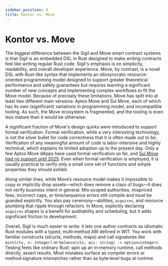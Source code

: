```yaml
---
sidebar_position: 4
title: Kontor vs. Move
---
```

# Kontor vs. Move

The biggest difference between the Sigil and Move smart contract systems is that Sigil is an embedded DSL in Rust designed to make writing contracts feel like writing regular Rust code. Sigil's emphasis is on simplicity, readability, and overall developer experience. Move, by contrast, is a novel DSL with Rust-like syntax that implements an idiosyncratic resource-oriented programming model designed to support greater theoretical performance and safety guarantees but requires learning a significant number of new concepts and implementing complex workflows to fit the Move model. Because of precisely these limitations, Move has split into at least two different main versions: Aptos Move and Sui Move, each of which has its own (significant) variations in programming model, and incompatible tooling. As such, the Move ecosystem is fragmented, and the tooling is even less mature than it would be otherwise.

A significant fraction of Move's design quirks were introduced to support formal verification. Formal verification, while a very interesting technology, is not the silver bullet for code correctness that it is often made out to be. Verification of any meaningful amount of code is labor-intensive and highly technical, which explains its limited adoption up to the present day. Only a few Aptos Move dApps have used formal verification so far, and [Sui Move had no support until 2025](https://blog.sui.io/asymptotic-move-prover-formal-verification/). Even when formal verification is employed, it is usually practical to verify only a small core set of functions and simple properties they should exhibit.

Along similar lines, while Move’s resource model makes it impossible to copy or implicitly drop assets—which does remove a class of bugs—it does not verify business intent in general. Mis‑scoped authorities, mispriced fees, incorrect caps, or time/sequence errors still compile and must be guarded explicitly. You also pay ceremony—abilities, `acquires`, and resource plumbing that ripple through refactors. In Move, explicitly declaring `acquires` shapes is a benefit for auditability and scheduling, but it adds significant friction to development.

Overall, Sigil is much easier to write: it lets one author contracts as idiomatic Rust modules with a typed, multi‑method ABI defined in WIT. You work with familiar constructs (structs, methods, maps) and call signatures like `mint(ctx, n: integer)` or `balance(ctx, acc: string) -> option<integer>`. Testing feels like ordinary Rust: spin up an in‑memory runtime, call methods directly, assert results. Most mistakes surface as compiler errors or method‑signature mismatches rather than as byte‑level bugs at runtime.